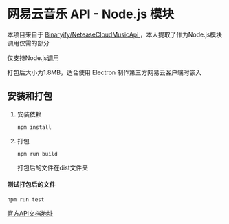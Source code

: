 # 网易云音乐 API - Node.js 模块

本项目来自于 [Binaryify/NeteaseCloudMusicApi ](https://github.com/Binaryify/NeteaseCloudMusicApi)，本人提取了作为Node.js模块调用仅需的部分

仅支持Node.js调用



打包后大小为1.8MB，适合使用 Electron 制作第三方网易云客户端时嵌入



## 安装和打包

1. 安装依赖

   `npm install`

2. 打包

   `npm run build`

   打包后的文件在dist文件夹

#### 测试打包后的文件

`npm run test`





[官方API文档地址](https://binaryify.github.io/NeteaseCloudMusicApi)